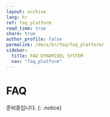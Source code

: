 ```yaml
---
layout: archive
lang: kr
ref: faq_platform
read_time: true
share: true
author_profile: false
permalink: /docs/kr/faq/faq_platform/
sidebar:
  title: FAQ DYNAMIXEL SYSTEM
  nav: "faq_platform"
---
```


# FAQ

준비중입니다.
{: .notice}
